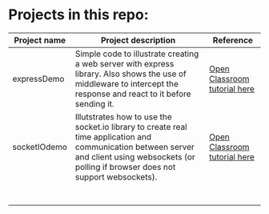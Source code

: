 # Projects in this repo:

| Project name | Project description                      | Reference                                |
| ------------ | ---------------------------------------- | ---------------------------------------- |
| expressDemo  | Simple code to illustrate creating a web server with express library. Also shows the use of middleware to intercept the response and react to it before sending it. | [Open Classroom tutorial here](https://openclassrooms.com/courses/ultra-fast-applications-using-node-js/express-js-framework) |
| socketIOdemo | Illutstrates how to use the socket.io library to create real time application and communication between server and client using websockets (or polling if browser does not support websockets). | [Open Classroom tutorial here](https://openclassrooms.com/courses/ultra-fast-applications-using-node-js/socket-io-let-s-go-to-real-time) |
|              |                                          |                                          |
|              |                                          |                                          |
|              |                                          |                                          |
|              |                                          |                                          |
|              |                                          |                                          |
|              |                                          |                                          |
|              |                                          |                                          |

